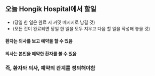 ## 오늘 Hongik Hospital에서 할일

* (당일 한 일은 완료 시 커밋 메시지로 남길 것)
* (모든 것이 완료되면 당일 한 일을 모두 지우고 다음 할 일을 작성해 놓을 것)

#### 환자는 의사를 보고 예약을 할 수 있음
#### 의사는 본인을 예약한 환자를 볼 수 있음

### 즉, 환자와 의사, 예약의 관계를 정의해야함